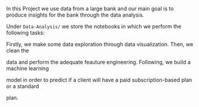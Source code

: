 In this Project we use data from a large bank and our main goal is to produce insights for the bank through the data analysis.

Under `Data-Analysis/` we store the notebooks in which we perform the following tasks:

Firstly, we make some data exploration through data visualization. Then, we clean the

data and perform the adequate feauture engineering. Following, we build a machine learning

model in order to predict if a client will have a paid subscription-based plan or a standard 

plan.   
